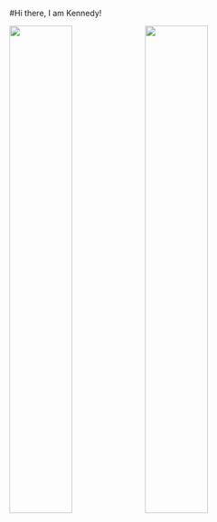 #Hi there, I am Kennedy!

<img align="left"  width="47%" src ="https://github-readme-stats.vercel.app/api?username=dankukennedy&show_icons=true&theme=radical"/>

<img align="left" width="47%" src ="https://github-readme-stats.vercel.app/api/top-langs/?username=dankukennedy&layout=compact"/>
